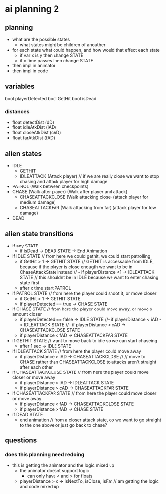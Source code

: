 # ai planning 2

## planning
- what are the possible states
    - what states might be children of anouther
- for each state what could happen, and how would that effect each state
    - if var x is y then change STATE
    - if x time passes then change STATE
- then impl in animator
- then impl in code

## variables
bool playerDetected
bool GetHit
bool isDead
### distances
- float detectDist (dD)
- float idleAtkDist (iAD)
- float closeAtkDist (cAD)
- float farAtkDist (fAD)

## alien states
- IDLE
    - GETHIT
    - IDLEATTACK (Attack player) // if we are really close we want to stop chasing and attack player for high damage
- PATROL (Walk between checkpoints)
- CHASE (Walk after player)
    (Walk after player and attack)
    - CHASEATTACKCLOSE (Walk attacking close) (attack player for medium damage)
    - CHASEATTACKFAR (Walk attacking from far) (attack player for low damage)
- DEAD

## alien state transitions
- if any STATE
    - if isDead -> DEAD STATE -> End Animation
- if IDLE STATE // from here we could gethit, we could start patrolling
    - if GetHit > 1 -> GETHIT STATE // GETHIT is accessable from IDLE, because if the player is close enougth we want to be in ChaseAttackState instead
    // - if playerDistance <1 -> IDLEATTACK STATE // this shouldnt be in IDLE because we want to enter chasing state first
    - after x time start PATROL
- if PATROL STATE // from here the player could shoot it, or move closer
    - if GetHit > 1 -> GETHIT STATE
    - if playerDetected == true -> CHASE STATE
- if CHASE STATE // from here the player could move away, or move x amount closer
    - if playerDetected == false -> IDLE STATE
    //- if playerDistance < iAD -> IDLEATTACK STATE
    //- if playerDistance < cAD -> CHASEATTACKCLOSE STATE
    - if playerDistance < fAD -> CHASEATTACKFAR STATE
- if GETHIT STATE // want to move back to idle so we can start chaseing
    - after 1 sec -> IDLE STATE
- if IDLEATTACK STATE // from here the player could move away
    - if playerDistance > iAD -> CHASEATTACKCLOSE // // move to CHASE rather than CHASEATTACKCLOSE to attacks aren't straight after each other
- if CHASEATTACKCLOSE STATE // from here the player could move closer or move away
    - if playerDistance < iAD -> IDLEATTACK STATE
    - if playerDistance > cAD -> CHASEATTACKFAR STATE
- if CHASEATTACKFAR STATE // from here the player could move closer or move away
    - if playerDistance < fAD -> CHASEATTACKCLOSE STATE
    - if playerDistance > fAD -> CHASE STATE
- if DEAD STATE
    - end animation
// from a closer attack state, do we want to go straight to the one above or just go back to chase?
## questions
### does this planning need redoing
- this is getting the animator and the logic mixed up
    - the animator doesnt support logic
        - can only have < and > for floats
    - playerDistance > x -> isNextTo, isClose, isFar
    // am getting the logic and code mixed up